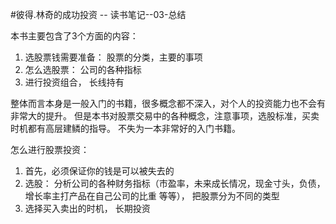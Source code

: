#彼得.林奇的成功投资 -- 读书笔记--03-总结

本书主要包含了3个方面的内容：
1. 选股票钱需要准备： 股票的分类，主要的事项
2. 怎么选股票： 公司的各种指标
3. 进行投资组合， 长线持有

整体而言本身是一般入门的书籍，很多概念都不深入，对个人的投资能力也不会有非常大的提升。 但是本书对股票交易中的各种概念，注意事项，选股标准，买卖时机都有高层建鳞的指导。 不失为一本非常好的入门书籍。

怎么进行股票投资：
1. 首先，必须保证你的钱是可以被失去的
2. 选股： 分析公司的各种财务指标（市盈率，未来成长情况，现金寸头，负债，增长率主打产品在自己公司的比重 等等）， 把股票分为不同的类型
3. 选择买入卖出的时机， 长期投资